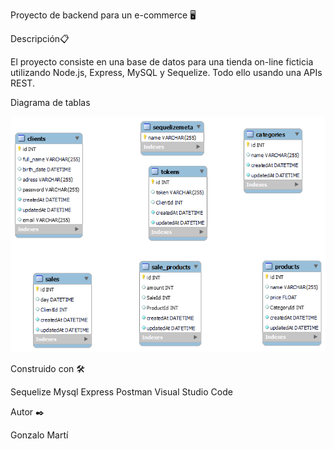 Proyecto de backend para un e-commerce 🖥️

Descripción📋

El proyecto consiste en una base de datos para una tienda on-line ficticia utilizando Node.js, Express, MySQL y Sequelize. Todo ello usando una APIs REST.




Diagrama de tablas
 
![](https://github.com/Goner10/EcommerceProject/blob/main/tablas.png)






Construido con 🛠️

Sequelize
Mysql
Express
Postman
Visual Studio Code


Autor ✒️

Gonzalo Martí 

